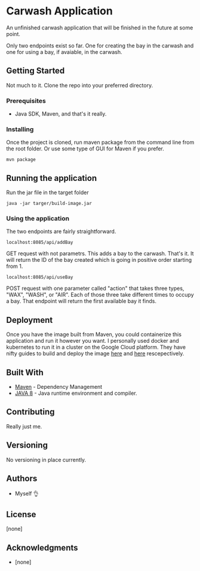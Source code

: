 # Carwash Application

An unfinished carwash application that will be
finished in the future at some point.

Only two endpoints exist so far. One for creating
the bay in the carwash and one for using a bay, if
avaiable, in the carwash.

## Getting Started

Not much to it. Clone the repo into your preferred directory.

### Prerequisites

- Java SDK, Maven, and that's it really.

### Installing

Once the project is cloned, run maven package from
the command line from the root folder. Or use some
type of GUI for Maven if you prefer.

```
mvn package
```

## Running the application

Run the jar file in the target folder

```
java -jar targer/build-image.jar
```

### Using the application

The two endpoints are fairly straightforward.

```
localhost:8085/api/addBay
```

GET request with not parametrs.
This adds a bay to the carwash. That's it. It will return
the ID of the bay created which is going in positive order 
starting from 1.

```
localhost:8085/api/useBay
```

POST request with one parameter called "action"
that takes three types, "WAX", "WASH", or "AIR".
Each of those three take different times to occupy
a bay. That endpoint will return the first available
bay it finds.


## Deployment

Once you have the image built from Maven, you could containerize this application and run it however you want. I personally used docker and kubernetes to run it in a cluster on the Google Cloud platform. They have nifty guides to build and deploy the image [here](https://cloud.google.com/cloud-build/docs/quickstart-docker) and [here](https://cloud.google.com/kubernetes-engine/docs/tutorials/hello-app) rescepectively.

## Built With

* [Maven](https://maven.apache.org/) - Dependency Management
* [JAVA 8](https://www.oracle.com/technetwork/java/javase/downloads/index.html) - Java runtime environment and compiler.

## Contributing

Really just me.

## Versioning

No versioning in place currently.

## Authors

* Myself 👌

## License

\[none\]

## Acknowledgments

* \[none\]
